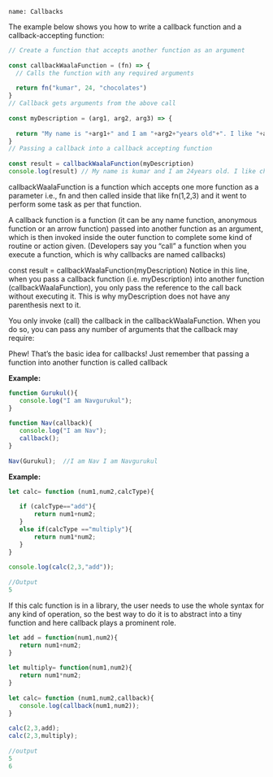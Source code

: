 ```ngMeta
name: Callbacks
```

The example below shows you how to write a callback function and a callback-accepting function:

```javascript
// Create a function that accepts another function as an argument
 
const callbackWaalaFunction = (fn) => {
  // Calls the function with any required arguments
 
  return fn("kumar", 24, "chocolates")
}
// Callback gets arguments from the above call
 
const myDescription = (arg1, arg2, arg3) => {
 
  return "My name is "+arg1+" and I am "+arg2+"years old"+". I like "+arg3
}
// Passing a callback into a callback accepting function
 
const result = callbackWaalaFunction(myDescription)
console.log(result) // My name is kumar and I am 24years old. I like chocolates
```
 
callbackWaalaFunction is a function which accepts one more function as a parameter i.e., fn and then called inside that like fn(1,2,3) and it went to perform some task as per that function.
 
A callback function is a function (it can be any name function, anonymous function or an arrow function) passed into another function as an argument, which is then invoked inside the outer function to complete some kind of routine or action given. (Developers say you “call” a function when you execute a function, which is why callbacks are named callbacks)
 
const result = callbackWaalaFunction(myDescription)
Notice in this line, when you pass a callback function (i.e. myDescription) into another function (callbackWaalaFunction), you only pass the reference to the call back without executing it. This is why myDescription does not have any parenthesis next to it.

 
You only invoke (call) the callback in the callbackWaalaFunction. When you do so, you can pass any number of arguments that the callback may require:

Phew! That’s the basic idea for callbacks! Just remember that passing a function into another function is called callback
 
**Example:**
```javascript
function Gurukul(){
   console.log("I am Navgurukul");
}
 
function Nav(callback){
   console.log("I am Nav");
   callback();
}
 
Nav(Gurukul);  //I am Nav I am Navgurukul
```

**Example:**
```javascript 
let calc= function (num1,num2,calcType){
  
   if (calcType=="add"){
       return num1+num2;
   }
   else if(calcType =="multiply"){
       return num1*num2;
   }
}
 
console.log(calc(2,3,"add"));
 
//Output
5
```

If this calc function is in a library, the user needs to use the whole syntax for any kind of operation, so the best way to do it is to abstract into a tiny function and here callback plays a prominent role.
 
```javascript
let add = function(num1,num2){
   return num1+num2;
}
 
let multiply= function(num1,num2){
   return num1*num2;
}
 
let calc= function (num1,num2,callback){
   console.log(callback(num1,num2));
}
 
calc(2,3,add);
calc(2,3,multiply);
 
//output
5
6
```
